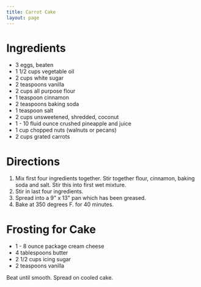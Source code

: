 ```yaml
---
title: Carrot Cake
layout: page
---
```


# Ingredients

* 3 eggs, beaten
* 1 1/2 cups vegetable oil
* 2 cups white sugar
* 2 teaspoons vanilla
* 2 cups all purpose flour
* 1 teaspoon cinnamon
* 2 teaspoons baking soda
* 1 teaspoon salt
* 2 cups unsweetened, shredded, coconut
* 1 - 10 fluid ounce crushed pineapple and juice
* 1 cup chopped nuts (walnuts or pecans)
* 2 cups grated carrots


# Directions

1. Mix first four ingredients together. Stir together flour, cinnamon, baking soda and salt. Stir this into first wet mixture.
1. Stir in last four ingredients.
1. Spread into a 9" x 13" pan which has been greased.
1. Bake at 350 degrees F. for 40 minutes.

# Frosting for Cake

* 1 - 8 ounce package cream cheese
* 4 tablespoons butter
* 2 1/2 cups icing sugar
* 2 teaspoons vanilla

Beat until smooth. Spread on cooled cake.
